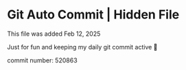 # Git Auto Commit | Hidden File

This file was added Feb 12, 2025

Just for fun and keeping my daily git commit active 🤪

commit number: 520863
